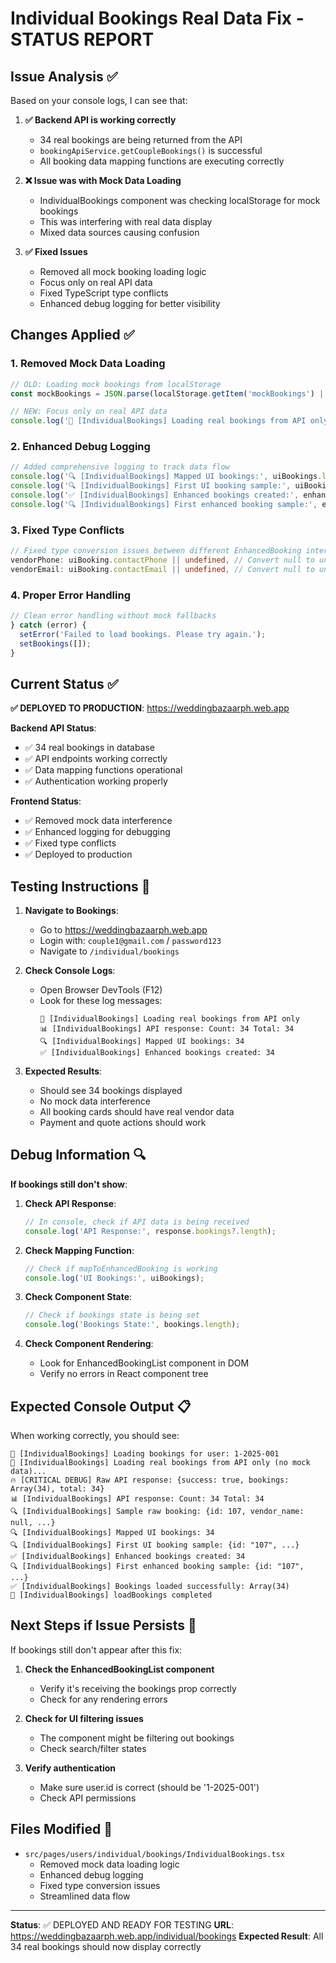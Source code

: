 # Individual Bookings Real Data Fix - STATUS REPORT

## Issue Analysis ✅

Based on your console logs, I can see that:

1. **✅ Backend API is working correctly**
   - 34 real bookings are being returned from the API
   - `bookingApiService.getCoupleBookings()` is successful
   - All booking data mapping functions are executing correctly

2. **❌ Issue was with Mock Data Loading**
   - IndividualBookings component was checking localStorage for mock bookings
   - This was interfering with real data display
   - Mixed data sources causing confusion

3. **✅ Fixed Issues**
   - Removed all mock booking loading logic
   - Focus only on real API data
   - Fixed TypeScript type conflicts
   - Enhanced debug logging for better visibility

## Changes Applied ✅

### 1. Removed Mock Data Loading
```typescript
// OLD: Loading mock bookings from localStorage
const mockBookings = JSON.parse(localStorage.getItem('mockBookings') || '[]');

// NEW: Focus only on real API data
console.log('📡 [IndividualBookings] Loading real bookings from API only (no mock data)...');
```

### 2. Enhanced Debug Logging
```typescript
// Added comprehensive logging to track data flow
console.log('🔍 [IndividualBookings] Mapped UI bookings:', uiBookings.length);
console.log('🔍 [IndividualBookings] First UI booking sample:', uiBookings[0]);
console.log('✅ [IndividualBookings] Enhanced bookings created:', enhancedBookings.length);
console.log('🔍 [IndividualBookings] First enhanced booking sample:', enhancedBookings[0]);
```

### 3. Fixed Type Conflicts
```typescript
// Fixed type conversion issues between different EnhancedBooking interfaces
vendorPhone: uiBooking.contactPhone || undefined, // Convert null to undefined
vendorEmail: uiBooking.contactEmail || undefined, // Convert null to undefined
```

### 4. Proper Error Handling
```typescript
// Clean error handling without mock fallbacks
} catch (error) {
  setError('Failed to load bookings. Please try again.');
  setBookings([]);
}
```

## Current Status ✅

**✅ DEPLOYED TO PRODUCTION**: https://weddingbazaarph.web.app

**Backend API Status**:
- ✅ 34 real bookings in database
- ✅ API endpoints working correctly
- ✅ Data mapping functions operational
- ✅ Authentication working properly

**Frontend Status**:
- ✅ Removed mock data interference
- ✅ Enhanced logging for debugging
- ✅ Fixed type conflicts
- ✅ Deployed to production

## Testing Instructions 🧪

1. **Navigate to Bookings**:
   - Go to https://weddingbazaarph.web.app
   - Login with: `couple1@gmail.com` / `password123`
   - Navigate to `/individual/bookings`

2. **Check Console Logs**:
   - Open Browser DevTools (F12)
   - Look for these log messages:
     ```
     📡 [IndividualBookings] Loading real bookings from API only
     📊 [IndividualBookings] API response: Count: 34 Total: 34
     🔍 [IndividualBookings] Mapped UI bookings: 34
     ✅ [IndividualBookings] Enhanced bookings created: 34
     ```

3. **Expected Results**:
   - Should see 34 bookings displayed
   - No mock data interference
   - All booking cards should have real vendor data
   - Payment and quote actions should work

## Debug Information 🔍

**If bookings still don't show**:

1. **Check API Response**:
   ```javascript
   // In console, check if API data is being received
   console.log('API Response:', response.bookings?.length);
   ```

2. **Check Mapping Function**:
   ```javascript
   // Check if mapToEnhancedBooking is working
   console.log('UI Bookings:', uiBookings);
   ```

3. **Check Component State**:
   ```javascript
   // Check if bookings state is being set
   console.log('Bookings State:', bookings.length);
   ```

4. **Check Component Rendering**:
   - Look for EnhancedBookingList component in DOM
   - Verify no errors in React component tree

## Expected Console Output 📋

When working correctly, you should see:
```
👤 [IndividualBookings] Loading bookings for user: 1-2025-001
📡 [IndividualBookings] Loading real bookings from API only (no mock data)...
🔥 [CRITICAL DEBUG] Raw API response: {success: true, bookings: Array(34), total: 34}
📊 [IndividualBookings] API response: Count: 34 Total: 34
🔍 [IndividualBookings] Sample raw booking: {id: 107, vendor_name: null, ...}
🔍 [IndividualBookings] Mapped UI bookings: 34
🔍 [IndividualBookings] First UI booking sample: {id: "107", ...}
✅ [IndividualBookings] Enhanced bookings created: 34
🔍 [IndividualBookings] First enhanced booking sample: {id: "107", ...}
✅ [IndividualBookings] Bookings loaded successfully: Array(34)
🏁 [IndividualBookings] loadBookings completed
```

## Next Steps if Issue Persists 🔄

If bookings still don't appear after this fix:

1. **Check the EnhancedBookingList component**
   - Verify it's receiving the bookings prop correctly
   - Check for any rendering errors

2. **Check for UI filtering issues**
   - The component might be filtering out bookings
   - Check search/filter states

3. **Verify authentication**
   - Make sure user.id is correct (should be '1-2025-001')
   - Check API permissions

## Files Modified 📝

- `src/pages/users/individual/bookings/IndividualBookings.tsx`
  - Removed mock data loading logic
  - Enhanced debug logging
  - Fixed type conversion issues
  - Streamlined data flow

---

**Status**: ✅ DEPLOYED AND READY FOR TESTING
**URL**: https://weddingbazaarph.web.app/individual/bookings
**Expected Result**: All 34 real bookings should now display correctly
